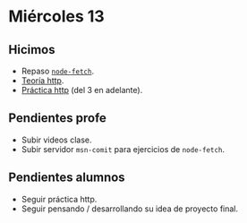 # Miércoles 13

## Hicimos

- Repaso [`node-fetch`](/apuntes/back/node-fetch.md).
- [Teoría http](/apuntes/back/http.md).
- [Práctica http](/ejercicios/back/http.md) (del 3 en adelante).

## Pendientes profe

- Subir videos clase.
- Subir servidor `msn-comit` para ejercicios de `node-fetch`.

## Pendientes alumnos

- Seguir práctica http.
- Seguir pensando / desarrollando su idea de proyecto final.
